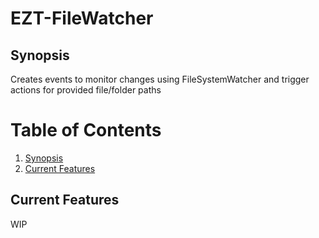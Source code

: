 # EZT-FileWatcher

## Synopsis <a name="Synopsis"></a>
Creates events to monitor changes using FileSystemWatcher and trigger actions for provided file/folder paths

# Table of Contents
1. [Synopsis](#synopsis-)
2. [Current Features](#current-features-)

## Current Features <a name="Current_Features"></a>
WIP
